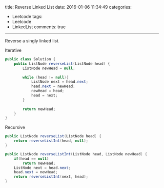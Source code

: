 title: Reverse Linked List
date: 2016-01-06 11:34:49
categories:
- Leetcode
tags:
- Leetcode
- LinkedList
comments: true
---

Reverse a singly linked list.

<!--more-->

Iterative

```java
public class Solution {
    public ListNode reverseList(ListNode head) {
        ListNode newHead = null;
        
        while (head != null){
            ListNode next = head.next;
            head.next = newHead;
            newHead = head;
            head = next;
        }
        
        return newHead;
    }
}
```

Recursive

```java
public ListNode reverseList(ListNode head) {
    return reverseListInt(head, null);
}

public ListNode reverseListInt(ListNode head, ListNode newHead) {
    if(head == null)
        return newHead;
    ListNode next = head.next;
    head.next = newHead;
    return reverseListInt(next, head);
}
```